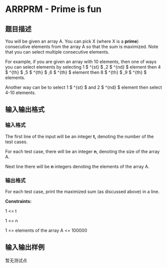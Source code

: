# ARRPRM - Prime is fun

## 题目描述

You will be given an array A. You can pick X (where X is a **prime**) consecutive elements from the array A so that the sum is maximized. Note that you can select multiple consecutive elements.

For example, if you are given an array with 10 elements, then one of ways you can select elements by selecting 1 $ ^{st} $ ,2 $ ^{nd} $ element then 4 $ ^{th} $ ,5 $ ^{th} $ ,6 $ ^{th} $ element then 8 $ ^{th} $ ,9 $ ^{th} $ elements.

Another way can be to select 1 $ ^{st} $ and 2 $ ^{nd} $ element then select 4-10 elements.

## 输入输出格式

### 输入格式

The first line of the input will be an integer **t,** denoting the number of the test cases.

For each test case, there will be an integer **n**, denoting the size of the array A.

Next line there will be **n** integers denoting the elements of the array A.

### 输出格式

For each test case, print the maximized sum (as discussed above) in a line.

**Constraints:**

1 <= t 

1 <= n 

1 <= elements of the array A <= 100000

## 输入输出样例

暂无测试点

